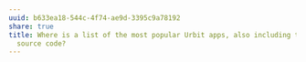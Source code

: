```yaml
---
uuid: b633ea18-544c-4f74-ae9d-3395c9a78192
share: true
title: Where is a list of the most popular Urbit apps, also including their
  source code?
---
```

